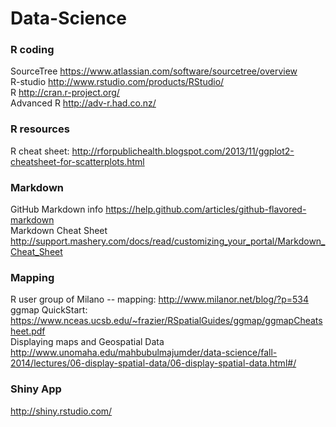 Data-Science
============

### R coding  
SourceTree  https://www.atlassian.com/software/sourcetree/overview  
R-studio    http://www.rstudio.com/products/RStudio/  
R           http://cran.r-project.org/  
Advanced R  http://adv-r.had.co.nz/


### R resources  
R cheat sheet: http://rforpublichealth.blogspot.com/2013/11/ggplot2-cheatsheet-for-scatterplots.html


### Markdown  
GitHub Markdown info  https://help.github.com/articles/github-flavored-markdown  
Markdown Cheat Sheet  http://support.mashery.com/docs/read/customizing_your_portal/Markdown_Cheat_Sheet  

### Mapping  
R user group of Milano -- mapping:  http://www.milanor.net/blog/?p=534  
ggmap QuickStart: https://www.nceas.ucsb.edu/~frazier/RSpatialGuides/ggmap/ggmapCheatsheet.pdf  
Displaying maps and Geospatial Data  http://www.unomaha.edu/mahbubulmajumder/data-science/fall-2014/lectures/06-display-spatial-data/06-display-spatial-data.html#/  


### Shiny App  
http://shiny.rstudio.com/  
